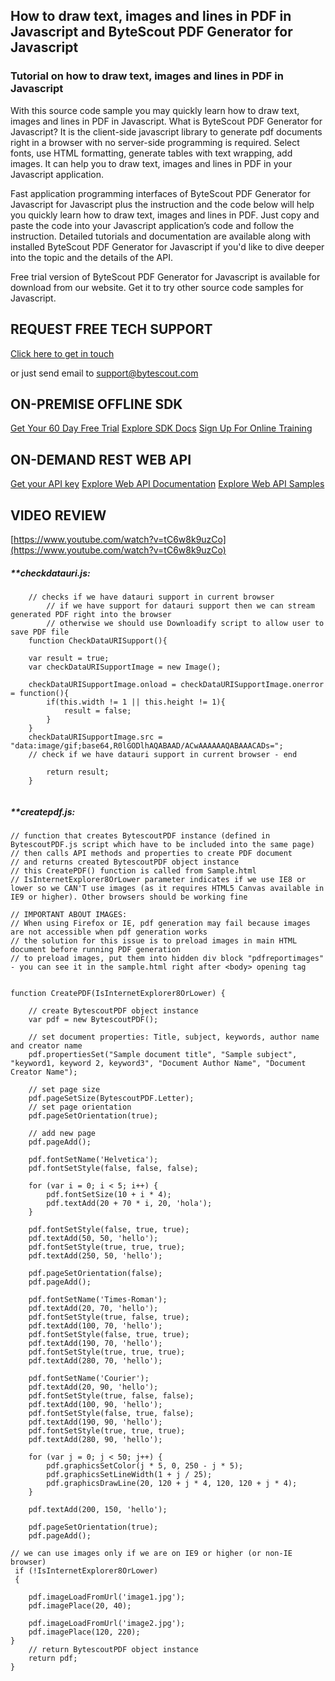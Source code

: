 ## How to draw text, images and lines in PDF in Javascript and ByteScout PDF Generator for Javascript

### Tutorial on how to draw text, images and lines in PDF in Javascript

With this source code sample you may quickly learn how to draw text, images and lines in PDF in Javascript. What is ByteScout PDF Generator for Javascript? It is the client-side javascript library to generate pdf documents right in a browser with no server-side programming is required. Select fonts, use HTML formatting, generate tables with text wrapping, add images. It can help you to draw text, images and lines in PDF in your Javascript application.

Fast application programming interfaces of ByteScout PDF Generator for Javascript for Javascript plus the instruction and the code below will help you quickly learn how to draw text, images and lines in PDF. Just copy and paste the code into your Javascript application’s code and follow the instruction. Detailed tutorials and documentation are available along with installed ByteScout PDF Generator for Javascript if you'd like to dive deeper into the topic and the details of the API.

Free trial version of ByteScout PDF Generator for Javascript is available for download from our website. Get it to try other source code samples for Javascript.

## REQUEST FREE TECH SUPPORT

[Click here to get in touch](https://bytescout.zendesk.com/hc/en-us/requests/new?subject=ByteScout%20PDF%20Generator%20for%20Javascript%20Question)

or just send email to [support@bytescout.com](mailto:support@bytescout.com?subject=ByteScout%20PDF%20Generator%20for%20Javascript%20Question) 

## ON-PREMISE OFFLINE SDK 

[Get Your 60 Day Free Trial](https://bytescout.com/download/web-installer?utm_source=github-readme)
[Explore SDK Docs](https://bytescout.com/documentation/index.html?utm_source=github-readme)
[Sign Up For Online Training](https://academy.bytescout.com/)


## ON-DEMAND REST WEB API

[Get your API key](https://pdf.co/documentation/api?utm_source=github-readme)
[Explore Web API Documentation](https://pdf.co/documentation/api?utm_source=github-readme)
[Explore Web API Samples](https://github.com/bytescout/ByteScout-SDK-SourceCode/tree/master/PDF.co%20Web%20API)

## VIDEO REVIEW

[https://www.youtube.com/watch?v=tC6w8k9uzCo](https://www.youtube.com/watch?v=tC6w8k9uzCo)




<!-- code block begin -->

##### ****checkdatauri.js:**
    
```
	// checks if we have datauri support in current browser
        // if we have support for datauri support then we can stream generated PDF right into the browser
        // otherwise we should use Downloadify script to allow user to save PDF file
	function CheckDataURISupport(){

	var result = true;
	var checkDataURISupportImage = new Image();

	checkDataURISupportImage.onload = checkDataURISupportImage.onerror = function(){
		if(this.width != 1 || this.height != 1){
			result = false;
		}
	}
	checkDataURISupportImage.src = "data:image/gif;base64,R0lGODlhAQABAAD/ACwAAAAAAQABAAACADs=";
	// check if we have datauri support in current browser - end

		return result;
	}


```

<!-- code block end -->    

<!-- code block begin -->

##### ****createpdf.js:**
    
```
// function that creates BytescoutPDF instance (defined in BytescoutPDF.js script which have to be included into the same page)
// then calls API methods and properties to create PDF document
// and returns created BytescoutPDF object instance
// this CreatePDF() function is called from Sample.html
// IsInternetExplorer8OrLower parameter indicates if we use IE8 or lower so we CAN'T use images (as it requires HTML5 Canvas available in IE9 or higher). Other browsers should be working fine

// IMPORTANT ABOUT IMAGES: 
// When using Firefox or IE, pdf generation may fail because images are not accessible when pdf generation works
// the solution for this issue is to preload images in main HTML document before running PDF generation
// to preload images, put them into hidden div block "pdfreportimages" - you can see it in the sample.html right after <body> opening tag


function CreatePDF(IsInternetExplorer8OrLower) {
	
	// create BytescoutPDF object instance
    var pdf = new BytescoutPDF();
    
    // set document properties: Title, subject, keywords, author name and creator name
    pdf.propertiesSet("Sample document title", "Sample subject", "keyword1, keyword 2, keyword3", "Document Author Name", "Document Creator Name");

	// set page size
    pdf.pageSetSize(BytescoutPDF.Letter);
    // set page orientation
    pdf.pageSetOrientation(true);

	// add new page
    pdf.pageAdd();

    pdf.fontSetName('Helvetica');
    pdf.fontSetStyle(false, false, false);

    for (var i = 0; i < 5; i++) {
        pdf.fontSetSize(10 + i * 4);
        pdf.textAdd(20 + 70 * i, 20, 'hola');
    }

    pdf.fontSetStyle(false, true, true);
    pdf.textAdd(50, 50, 'hello');
    pdf.fontSetStyle(true, true, true);
    pdf.textAdd(250, 50, 'hello');

    pdf.pageSetOrientation(false);
    pdf.pageAdd();

    pdf.fontSetName('Times-Roman');
    pdf.textAdd(20, 70, 'hello');
    pdf.fontSetStyle(true, false, true);
    pdf.textAdd(100, 70, 'hello');
    pdf.fontSetStyle(false, true, true);
    pdf.textAdd(190, 70, 'hello');
    pdf.fontSetStyle(true, true, true);
    pdf.textAdd(280, 70, 'hello');

    pdf.fontSetName('Courier');
    pdf.textAdd(20, 90, 'hello');
    pdf.fontSetStyle(true, false, false);
    pdf.textAdd(100, 90, 'hello');
    pdf.fontSetStyle(false, true, false);
    pdf.textAdd(190, 90, 'hello');
    pdf.fontSetStyle(true, true, true);
    pdf.textAdd(280, 90, 'hello');

    for (var j = 0; j < 50; j++) {
        pdf.graphicsSetColor(j * 5, 0, 250 - j * 5);
        pdf.graphicsSetLineWidth(1 + j / 25);
        pdf.graphicsDrawLine(20, 120 + j * 4, 120, 120 + j * 4);
    }

    pdf.textAdd(200, 150, 'hello');

    pdf.pageSetOrientation(true);
    pdf.pageAdd();

// we can use images only if we are on IE9 or higher (or non-IE browser)
 if (!IsInternetExplorer8OrLower)
 {

    pdf.imageLoadFromUrl('image1.jpg');
    pdf.imagePlace(20, 40);

    pdf.imageLoadFromUrl('image2.jpg');
    pdf.imagePlace(120, 220);
}
    // return BytescoutPDF object instance
    return pdf;
}


```

<!-- code block end -->